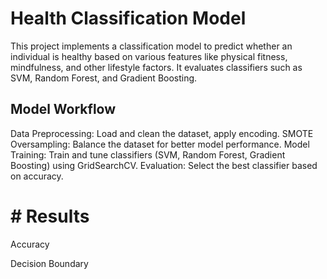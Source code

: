 # Health Classification Model

This project implements a classification model to predict whether an individual is healthy based on various features like physical fitness, mindfulness, and other lifestyle factors. It evaluates classifiers such as SVM, Random Forest, and Gradient Boosting.

## Model Workflow
Data Preprocessing: Load and clean the dataset, apply encoding.
SMOTE Oversampling: Balance the dataset for better model performance.
Model Training: Train and tune classifiers (SVM, Random Forest, Gradient Boosting) using GridSearchCV.
Evaluation: Select the best classifier based on accuracy.
# # Results
Accuracy

Decision Boundary
